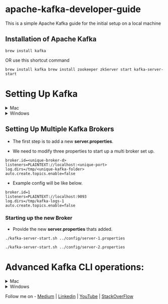 # apache-kafka-developer-guide
This is a simple Apache Kafka guide for the initial setup on a local machine

## Installation of Apache Kafka

```
brew install kafka
```
OR use this shortcut command

```
brew install kafka brew install zookeeper zkServer start kafka-server-start
```

# Setting Up Kafka

<details><summary>Mac</summary>
<p>

- Make sure you are navigated inside the bin directory.

## Start Zookeeper and Kafka Broker

-   Start up the Zookeeper.

```
./zookeeper-server-start.sh ../config/zookeeper.properties
```

- Add the below properties in the server.properties

```properties
listeners=PLAINTEXT://localhost:9092
auto.create.topics.enable=false
```

-   Start up the Kafka Broker

```
./kafka-server-start.sh ../config/server.properties
```

## How to create a topic ?

```
./kafka-topics.sh --create --topic first-topic-hello-world -zookeeper localhost:2181 --replication-factor 1 --partitions 4
```

## How to instantiate a Console Producer?

### Without Key

```
./kafka-console-producer.sh --broker-list localhost:9092 --topic first-topic-hello-world
```

### With Key

```
./kafka-console-producer.sh --broker-list localhost:9092 --topic first-topic-hello-worldc --property "key.separator=-" --property "parse.key=true"
```

## How to instantiate a Console Consumer?

### Without Key

```
./kafka-console-consumer.sh --bootstrap-server localhost:9092 --topic first-topic-hello-world --from-beginning
```

### With Key

```
./kafka-console-consumer.sh --bootstrap-server localhost:9092 --topic first-topic-hello-world --from-beginning -property "key.separator= - " --property "print.key=true"
```

### With Consumer Group

```
./kafka-console-consumer.sh --bootstrap-server localhost:9092 --topic first-topic-hello-world --group <group-name>
```
</p>

</details>

<details><summary>Windows</summary>
<p>

- Make sure you are inside the **bin/windows** directory.

## Start Zookeeper and Kafka Broker

-   Start up the Zookeeper.

```
zookeeper-server-start.bat ..\..\config\zookeeper.properties
```

-   Start up the Kafka Broker.

```
kafka-server-start.bat ..\..\config\server.properties
```

## How to create a topic ?

```
kafka-topics.bat --create --topic first-topic-hello-world -zookeeper localhost:2181 --replication-factor 1 --partitions 4
```

## How to instantiate a Console Producer?

### Without Key

```
kafka-console-producer.bat --broker-list localhost:9092 --topic first-topic-hello-world
```

### With Key

```
kafka-console-producer.bat --broker-list localhost:9092 --topic first-topic-hello-world --property "key.separator=-" --property "parse.key=true"
```

## How to instantiate a Console Consumer?

### Without Key

```
kafka-console-consumer.bat --bootstrap-server localhost:9092 --topic first-topic-hello-world --from-beginning
```

### With Key

```
kafka-console-consumer.bat --bootstrap-server localhost:9092 --topic first-topic-hello-world --from-beginning -property "key.separator= - " --property "print.key=true"
```

### With Consumer Group

```
kafka-console-consumer.bat --bootstrap-server localhost:9092 --topic first-topic-hello-world --group <group-name>
```
</p>

</details>

## Setting Up Multiple Kafka Brokers

- The first step is to add a new **server.properties**.

- We need to modify three properties to start up a multi broker set up.

```properties
broker.id=<unique-broker-d>
listeners=PLAINTEXT://localhost:<unique-port>
log.dirs=/tmp/<unique-kafka-folder>
auto.create.topics.enable=false
```

- Example config will be like below.

```properties
broker.id=1
listeners=PLAINTEXT://localhost:9093
log.dirs=/tmp/kafka-logs-1
auto.create.topics.enable=false
```

### Starting up the new Broker

- Provide the new **server.properties** thats added.

```
./kafka-server-start.sh ../config/server-1.properties
```

```
./kafka-server-start.sh ../config/server-2.properties
```

# Advanced Kafka CLI operations:

<details><summary>Mac</summary>
<p>

## List the topics in a cluster

```
./kafka-topics.sh --zookeeper localhost:2181 --list
```

## Describe topic

- The below command can be used to describe all the topics.

```
./kafka-topics.sh --zookeeper localhost:2181 --describe
```

- The below command can be used to describe a specific topic.

```
./kafka-topics.sh --zookeeper localhost:2181 --describe --topic <topic-name>
```

## Alter the min insync replica
```
./kafka-topics.sh --alter --zookeeper localhost:2181 --topic payment-events --config min.insync.replicas=2
```

## Delete a topic

```
./kafka-topics.sh --zookeeper localhost:2181 --delete --topic first-topic-hello-world
```
## How to view consumer groups

```
./kafka-consumer-groups.sh --bootstrap-server localhost:9092 --list
```

### Consumer Groups and their Offset

```
./kafka-consumer-groups.sh --bootstrap-server localhost:9092 --describe --group console-consumer-27773
```

## Viewing the Commit Log

```
./kafka-run-class.sh kafka.tools.DumpLogSegments --deep-iteration --files /tmp/kafka-logs/first-topic-hello-world-0/00000000000000000000.log
```

## Setting the Minimum Insync Replica

```
./kafka-configs.sh --alter --zookeeper localhost:2181 --entity-type topics --entity-name first-topic-hello-world --add-config min.insync.replicas=2
```
</p>
</details>


<details><summary>Windows</summary>
<p>

- Make sure you are inside the **bin/windows** directory.

## List the topics in a cluster

```
kafka-topics.bat --zookeeper localhost:2181 --list
```

## Describe topic

- The below command can be used to describe all the topics.

```
kafka-topics.bat --zookeeper localhost:2181 --describe
```

- The below command can be used to describe a specific topic.

```
kafka-topics.bat --zookeeper localhost:2181 --describe --topic <topic-name>
```

## Alter the min insync replica
```
kafka-topics.bat --alter --zookeeper localhost:2181 --topic payment-events --config min.insync.replicas=2
```


## Delete a topic

```
kafka-topics.bat --zookeeper localhost:2181 --delete --topic <topic-name>
```


## How to view consumer groups

```
kafka-consumer-groups.bat --bootstrap-server localhost:9092 --list
```

### Consumer Groups and their Offset

```
kafka-consumer-groups.bat --bootstrap-server localhost:9092 --describe --group console-consumer-27773
```

## Viewing the Commit Log

```
kafka-run-class.bat kafka.tools.DumpLogSegments --deep-iteration --files /tmp/kafka-logs/first-topic-hello-world-0/00000000000000000000.log
```
</p>
</details>


Follow me on - [Medium](https://saurabhshcs.medium.com) | [Linkedin](https://www.linkedin.com/in/saurabhshcs/) | [YouTube](https://www.youtube.com/channel/UCSQqjPw7_tfx1Ie4yYHbcxQ?pbjreload=102) | [StackOverFlow](https://stackoverflow.com/users/10719720/saurabhshcs?tab=profile)

